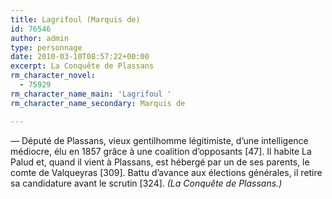 ```yaml
---
title: Lagrifoul (Marquis de)
id: 76546
author: admin
type: personnage
date: 2010-03-10T08:57:22+00:00
excerpt: La Conquête de Plassans
rm_character_novel:
  - 75929
rm_character_name_main: 'Lagrifoul '
rm_character_name_secondary: Marquis de

---
```

_—_ Député de Plassans, vieux gentilhomme légitimiste, d&rsquo;une intelligence médiocre, élu en 1857 grâce à une coalition d&rsquo;opposants [47]. Il habite La Palud et, quand il vient à Plassans, est hébergé par un de ses parents, le comte de Valqueyras [309]. Battu d&rsquo;avance aux élections générales, il retire sa candidature avant le scrutin [324]. _(La Conquête de Plassans.)_